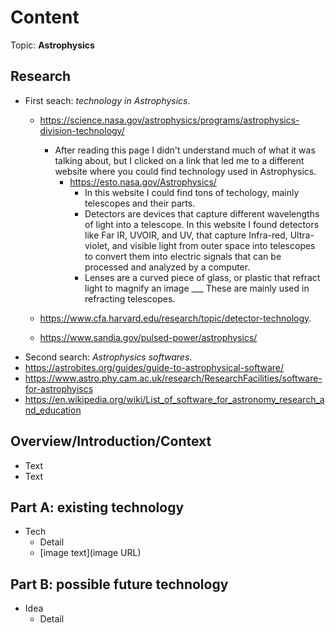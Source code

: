 # Content
Topic: **Astrophysics**

## Research
* First seach: *technology in Astrophysics*.
  * https://science.nasa.gov/astrophysics/programs/astrophysics-division-technology/
    * After reading this page I didn't understand much of what it was talking about, but I clicked on a link that led me to a different website where you could find technology used in Astrophysics.
      * https://esto.nasa.gov/Astrophysics/
        * In this website I could find tons of techology, mainly telescopes and their parts.
         * Detectors are devices that capture different wavelengths of light into a telescope. In this website I found detectors like Far IR, UVOIR, and UV, that capture Infra-red, Ultra-violet, and visible light from outer space into telescopes to convert them into electric signals that can be processed and analyzed by a computer.
         * Lenses are a curved piece of glass, or plastic that refract light to magnify an image ___ These are mainly used in refracting telescopes.


   *  https://www.cfa.harvard.edu/research/topic/detector-technology.
  *   https://www.sandia.gov/pulsed-power/astrophysics/
*   Second search: *Astrophysics softwares*.
  * https://astrobites.org/guides/guide-to-astrophysical-software/
  * https://www.astro.phy.cam.ac.uk/research/ResearchFacilities/software-for-astrophyiscs
  * https://en.wikipedia.org/wiki/List_of_software_for_astronomy_research_and_education


    
## Overview/Introduction/Context
* Text
* Text

## Part A: existing technology
* Tech
  * Detail
  * [image text](image URL)

## Part B: possible future technology
* Idea
  * Detail
